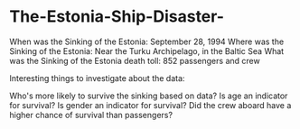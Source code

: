 # The-Estonia-Ship-Disaster-

When was the Sinking of the Estonia: September 28, 1994
Where was the Sinking of the Estonia: Near the Turku Archipelago, in the Baltic Sea
What was the Sinking of the Estonia death toll: 852 passengers and crew

Interesting things to investigate about the data:

Who's more likely to survive the sinking based on data?
Is age an indicator for survival?
Is gender an indicator for survival?
Did the crew aboard have a higher chance of survival than passengers?
